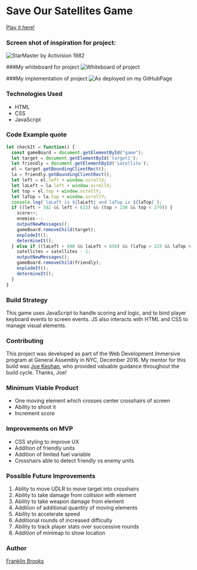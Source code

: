 # Save Our Satellites Game

[Play it here!](http://baliff-otter-21637.bitballoon.com/)

### Screen shot of inspiration for project: 
  ![StarMaster by Activision 1982](http://www.8-bitcentral.com/images/reviews/atari2600/starmaster2600Screen.jpg)

###My whiteboard for project
  ![Whiteboard of project](https://github.com/franklinbrooks/WDI_HAKUNA_MATATA/blob/master/Project1GA/20161215_151913.jpg)

###My implementation of project
  ![As deployed on my GitHubPage](https://353a23c500dde3b2ad58-c49fe7e7355d384845270f4a7a0a7aa1.ssl.cf2.rackcdn.com/58573994c4d9cc6dc44bf258/screenshot.png)

### Technologies Used
- HTML
- CSS
- JavaScript

### Code Example quote
```javascript
let checkIt = function() {
  const gameBoard = document.getElementById("game");
  let target = document.getElementById('target1');
  let friendly = document.getElementById('satellite');
  el = target.getBoundingClientRect();
  la = friendly.getBoundingClientRect();
  let left = el.left + window.scrollX;
  let laLeft = la.left + window.scrollX;
  let top = el.top + window.scrollY;
  let laTop = la.top + window.scrollY;
  console.log(`laLeft is ${laLeft} and laTop is ${laTop}`);
  if ((left > 582 && left < 622) && (top > 230 && top < 270)) {
    score++;
    enemies--;
    outputNewMessages();
    gameBoard.removeChild(target);
    explodeIt();
    determineIt();
  } else if ((laLeft > 600 && laLeft < 650) && (laTop > 225 && laTop < 265)) {
    satellites = satellites - 1;
    outputNewMessages();
    gameBoard.removeChild(friendly);
    explodeIt();
    determineIt();
  }
}
````
### Build Strategy
This game uses JavaScript to handle scoring and logic, and to bind player keyboard events to screen events. JS also interacts with HTML and CSS to manage visual elements.

### Contributing
This project was developed as part of the Web Development Immersive program at General Assembly in NYC, December 2016. My mentor for this build was [Joe Keohan](joe.keohan@generalassemb.ly), who provided valuable guidance throughout the build cycle.  Thanks, Joe!

### Minimum Viable Product
- One moving element which crosses center crosshairs of screen
- Ability to shoot it
- Increment score

### Improvements on MVP
- CSS styling to improve UX
- Addition of friendly units
- Addition of limited fuel variable
- Crosshairs able to detect friendly vs enemy units

### Possible Future Improvements 
  1. Ablity to move UDLR to move target into crosshairs
  1. Ability to take damage from collision with element
  1. Ability to take weapon damage from element
  1. Addition of additional quantity of moving elements
  1. Ability to accelerate speed
  1. Additional rounds of increased difficulty
  1. Ability to track player stats over successive rounds
  1. Addition of minimap to show location

### Author
  [Franklin Brooks](http://www.franklinchristopherbrooks.com) 
